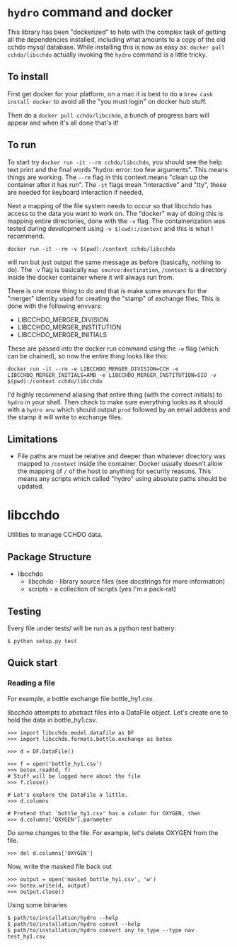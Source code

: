 # `hydro` command and docker

This library has been "dockerized" to help with the complex task of
getting all the dependencies installed, including what amounts to a copy
of the old cchdo mysql database. While installing this is now as easy
as: `docker pull cchdo/libcchdo` actually invoking the `hydro` command
is a little tricky.

## To install

First get docker for your platform, on a mac it is best to do a `brew
cask install docker` to avoid all the "you must login" on docker hub
stuff.

Then do a `docker pull cchdo/libcchdo`, a bunch of progress bars will
appear and when it's all done that's it\!

## To run

To start try `docker run -it --rm cchdo/libcchdo`, you should see the
help text print and the final words "hydro: error: too few arguments".
This means things are working. The `--rm` flag in this context means
"clean up the container after it has run". The `-it` flags mean
"interactive" and "tty", these are needed for keyboard interaction if
needed.

Next a mapping of the file system needs to occur so that libcchdo has
access to the data you want to work on. The "docker" way of doing this
is mapping entire directories, done with the `-v` flag. The
containerization was tested during development using `-v
$(cwd):/context` and this is what I recommend.

`docker run -it --rm -v $(pwd):/context cchdo/libcchdo`

will run but just output the same message as before (basically, nothing
to do). The `-v` flag is basically `map source:destination`, `/context`
is a directory inside the docker container where it will always run
from.

There is one more thing to do and that is make some envvars for the
"merger" identity used for creating the "stamp" of exchange files. This
is done with the following envvars:

  - LIBCCHDO\_MERGER\_DIVISION
  - LIBCCHDO\_MERGER\_INSTITUTION
  - LIBCCHDO\_MERGER\_INITIALS

These are passed into the docker run command using the `-e` flag (which
can be chained), so now the entire thing looks like this:

`docker run -it --rm -e LIBCCHDO_MERGER_DIVISION=CCH -e LIBCCHDO_MERGER_INITIALS=AMB -e LIBCCHDO_MERGER_INSTITUTION=SIO -v $(pwd):/context cchdo/libcchdo`

I'd highly recommend aliasing that entire thing (with the correct
initials) to `hydro` in your shell. Then
check to make sure everything looks as it should with a
`hydro env` which should output
`prod` followed by an email address and the
stamp it will write to exchange files.

## Limitations

*  File paths are must be relative and deeper than whatever directory
   was mapped to `/context` inside the container. Docker usually doesn't
   allow the mapping of `/` of the host to
   anything for security reasons. This means any scripts which called
   "hydro" using absolute paths should be updated.

# libcchdo

Utilities to manage CCHDO data.

## Package Structure

  - libcchdo
      - libcchdo - library source files (see docstrings for more
        information)
      - scripts - a collection of scripts (yes I'm a pack-rat)

## Testing

Every file under tests/ will be run as a python test battery:

    $ python setup.py test

## Quick start

### Reading a file

For example, a bottle exchange file
<span class="title-ref">bottle\_hy1.csv</span>.

libcchdo attempts to abstract files into a DataFile object. Let's create
one to hold the data in <span class="title-ref">bottle\_hy1.csv</span>.

    >>> import libcchdo.model.datafile as DF
    >>> import libcchdo.formats.bottle.exchange as botex
    
    >>> d = DF.DataFile()
    
    >>> f = open('bottle_hy1.csv')
    >>> botex.read(d, f)
    # Stuff will be logged here about the file
    >>> f.close()
    
    # Let's explore the DataFile a little.
    >>> d.columns
    
    # Pretend that 'bottle_hy1.csv' has a column for OXYGEN, then
    >>> d.columns['OXYGEN'].parameter

Do some changes to the file. For example, let's delete OXYGEN from the
file.

    >>> del d.columns['OXYGEN']

Now, write the masked file back out

    >>> output = open('masked_bottle_hy1.csv', 'w')
    >>> botex.write(d, output)
    >>> output.close()

Using some binaries

    $ path/to/installation/hydro --help
    $ path/to/installation/hydro convet --help
    $ path/to/installation/hydro convert any_to_type --type nav test_hy1.csv
